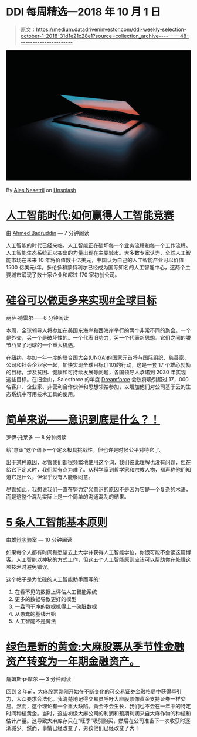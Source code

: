 # DDI 每周精选—2018 年 10 月 1 日

> 原文：<https://medium.datadriveninvestor.com/ddi-weekly-selection-october-1-2018-31d1e21c28e1?source=collection_archive---------48----------------------->

![](img/cc23540c73f1a679a5fc868e1ba26354.png)

By [Ales Nesetril](https://unsplash.com/@alesnesetril?utm_source=medium&utm_medium=referral) on [Unsplash](https://unsplash.com?utm_source=medium&utm_medium=referral)

# [人工智能时代:如何赢得人工智能竞赛](https://medium.com/datadriveninvestor/the-age-of-artificial-intelligence-how-to-win-the-ai-race-cd4671a42db6)

由 [Ahmed Badruddin](https://medium.com/@ahmed.badruddin) — 7 分钟阅读

人工智能的时代已经来临。人工智能正在破坏每一个业务流程和每一个工作流程。人工智能生态系统正以突出的力量出现在主要城市。大多数专家认为，全球人工智能市场在未来 10 年将价值数十亿美元，中国认为自己的人工智能产业可以价值 1500 亿美元/年。多伦多和蒙特利尔已经成为国际知名的人工智能中心，这两个主要城市涌现了数十家企业和超过 170 家初创公司。

# [硅谷可以做更多来实现#全球目标](https://medium.com/datadriveninvestor/silicon-valley-can-do-more-to-achieve-the-globalgoals-9b25c96af1dc)

丽萨·德雷尔——6 分钟阅读

本周，全球领导人将参加在美国东海岸和西海岸举行的两个非常不同的聚会。一个是外交，另一个是破坏性的。一个代表旧势力，另一个代表新思想。它们之间的脱节凸显了地球的一个重大机遇。

在纽约，参加一年一度的联合国大会(UNGA)的国家元首将与国际组织、慈善家、公司和社会企业家一起，加快实现全球目标(T10)的行动，这是一套 17 个雄心勃勃的目标，涉及贫困、健康和可持续发展等问题，各国领导人承诺到 2030 年实现这些目标。在旧金山，Salesforce 的年度 [Dreamforce](https://www.salesforce.com/dreamforce/) 会议将吸引超过 17，000 名客户、企业家、非营利合作伙伴和思想领袖参加，以增加他们对公司基于云的生态系统中可用技术工具的使用。

# [简单来说——意识到底是什么？！](https://medium.com/datadriveninvestor/simply-put-what-the-hell-is-consciousness-cc26c1584943)

罗伊·托莱多 — 8 分钟阅读

给“意识”这个词下一个定义极具挑战性，但也许是时候公平对待它了。

出于某种原因，尽管我们都很频繁地使用这个词，我们彼此理解也没有问题，但在给它下定义时，我们就有点为难了。从科学家到哲学家和宗教人物，都声称他们知道它是什么，但似乎没有人能够同意。

尽管如此，我想说我们一直在努力定义意识的原因不是因为它是一个复杂的术语，而是这整个混乱实际上是一个简单的沟通混乱的结果。

# [5 条人工智能基本原则](https://medium.com/datadriveninvestor/5-fundamental-ai-principles-993528a7d9ed)

由[雄辩实验室](https://medium.com/@EloquentLabs) — 10 分钟阅读

如果每个人都有时间和愿望去上大学并获得人工智能学位，你很可能不会读这篇博客。人工智能以神秘的方式工作，但这五个人工智能原则应该可以帮助你在处理这项技术时避免错误。

这个帖子是为忙碌的人工智能助手而写的:

1.  在看不见的数据上评估人工智能系统
2.  更多的数据导致更好的模型
3.  一盎司干净的数据抵得上一磅脏数据
4.  从愚蠢的基线开始
5.  人工智能不是魔法

# [绿色是新的黄金:大麻股票从季节性金融资产转变为一年期金融资产。](https://medium.com/datadriveninvestor/green-is-the-new-gold-marijuana-stocks-making-the-switch-from-seasonal-to-yearlong-financial-f6e99e048ec8)

詹姆斯·p·摩尔 — 3 分钟阅读

回到 2 年前，大麻股票刚刚开始在不断变化的可交易证券金融格局中获得牵引力，大众要求合法化。我清楚地记得交易员呼吁大麻股票像黄金支持证券一样交易。然而，这个理论有一个重大缺陷。黄金不会生长，我们也不会在一年中的特定时间种植黄金。当时，这些初级大麻公司的利润和预期利润来自大麻作物的种植和估计产量。这导致大麻库存只在“旺季”吸引购买，然后在公司准备下一次收获时逐渐减少。然而，事情已经改变了，男孩他们已经改变了大！